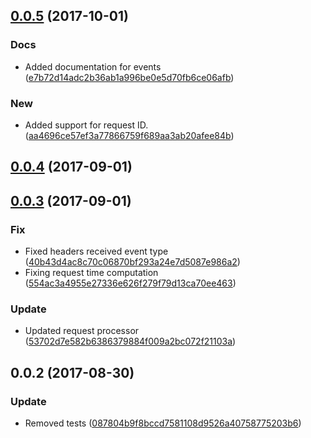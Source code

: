 <a name="0.0.5"></a>
## [0.0.5](https://github.com/advanced-rest-client/chrome-socket-request/compare/0.0.3...0.0.5) (2017-10-01)


### Docs

* Added documentation for events ([e7b72d14adc2b36ab1a996be0e5d70fb6ce06afb](https://github.com/advanced-rest-client/chrome-socket-request/commit/e7b72d14adc2b36ab1a996be0e5d70fb6ce06afb))

### New

* Added support for request ID. ([aa4696ce57ef3a77866759f689aa3ab20afee84b](https://github.com/advanced-rest-client/chrome-socket-request/commit/aa4696ce57ef3a77866759f689aa3ab20afee84b))



<a name="0.0.4"></a>
## [0.0.4](https://github.com/advanced-rest-client/chrome-socket-request/compare/0.0.3...0.0.4) (2017-09-01)




<a name="0.0.3"></a>
## [0.0.3](https://github.com/advanced-rest-client/chrome-socket-request/compare/0.0.2...0.0.3) (2017-09-01)


### Fix

* Fixed headers received event type ([40b43d4ac8c70c06870bf293a24e7d5087e986a2](https://github.com/advanced-rest-client/chrome-socket-request/commit/40b43d4ac8c70c06870bf293a24e7d5087e986a2))
* Fixing request time computation ([554ac3a4955e27336e626f279f79d13ca70ee463](https://github.com/advanced-rest-client/chrome-socket-request/commit/554ac3a4955e27336e626f279f79d13ca70ee463))

### Update

* Updated request processor ([53702d7e582b6386379884f009a2bc072f21103a](https://github.com/advanced-rest-client/chrome-socket-request/commit/53702d7e582b6386379884f009a2bc072f21103a))



<a name="0.0.2"></a>
## 0.0.2 (2017-08-30)


### Update

* Removed tests ([087804b9f8bccd7581108d9526a40758775203b6](https://github.com/advanced-rest-client/chrome-socket-request/commit/087804b9f8bccd7581108d9526a40758775203b6))



